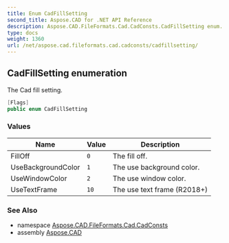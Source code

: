 ```yaml
---
title: Enum CadFillSetting
second_title: Aspose.CAD for .NET API Reference
description: Aspose.CAD.FileFormats.Cad.CadConsts.CadFillSetting enum. The Cad fill setting
type: docs
weight: 1360
url: /net/aspose.cad.fileformats.cad.cadconsts/cadfillsetting/
---
```

## CadFillSetting enumeration

The Cad fill setting.

```csharp
[Flags]
public enum CadFillSetting
```

### Values

| Name | Value | Description |
| --- | --- | --- |
| FillOff | `0` | The fill off. |
| UseBackgroundColor | `1` | The use background color. |
| UseWindowColor | `2` | The use window color. |
| UseTextFrame | `10` | The use text frame (R2018+) |

### See Also

* namespace [Aspose.CAD.FileFormats.Cad.CadConsts](../../aspose.cad.fileformats.cad.cadconsts/)
* assembly [Aspose.CAD](../../)


